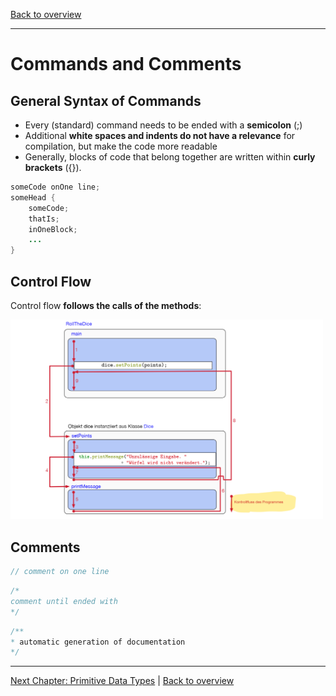 [Back to overview](./00_Java_SyntaxGuide.md)

---
# Commands and Comments
## General Syntax of Commands

- Every (standard) command needs to be ended with a **semicolon** (;)
- Additional **white spaces and indents do not have a relevance** for compilation, but make the code more readable
- Generally, blocks of code that belong together are written within **curly brackets** ({}).

```java
someCode onOne line;
someHead {
    someCode;
    thatIs;
    inOneBlock;
    ...
}
```

## Control Flow
Control flow **follows the calls of the methods**:

<img src="controlFlow.png" alt="controlFlow" width="500">

## Comments

```java
// comment on one line
```
```java
/*
comment until ended with
*/
```
```java
/**
* automatic generation of documentation
*/
```

---

[Next Chapter: Primitive Data Types](./02_Primitive_Data_Types.md) | [Back to overview](./00_Java_SyntaxGuide.md)